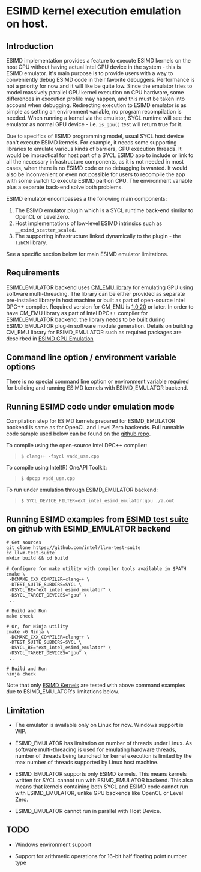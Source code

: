 # ESIMD kernel execution emulation on host.

## Introduction

ESIMD implementation provides a feature to execute ESIMD kernels on the host
CPU without having actual Intel GPU device in the system - this is ESIMD emulator.
It's main purpose is to provide users with a way to conveniently debug ESIMD code
in their favorite debuggers. Performance is not a priority for now and it will like be quite
low. Since the emulator tries to model massively parallel GPU kernel execution on CPU
hardware, some differences in execution profile may happen, and this must be taken
into account when debugging. Redirecting execution to ESIMD emulator is as simple as
setting an environment variable, no program recompilation is needed. When running a
kernel via the emulator, SYCL runtime will see the emulator as normal GPU device - i.e.
`is_gpu()` test will return true for it.

Due to specifics of ESIMD programming model, usual SYCL host device can't execute
ESIMD kernels. For example, it needs some supporting libraries to emulate various kinds
of barriers, GPU execution threads. It would be impractical for host part of a SYCL ESIMD
app to include or link to all the necessary infrastructure components, as it is not needed
in most cases, when there is no ESIMD code or no debugging is wanted. It would also be
inconvenient or even not possible for users to recompile the app with some switch to
execute ESIMD part on CPU. The environment variable plus a separate back-end solve
both problems. 

ESIMD emulator encompasses a the following main components:
1) The ESIMD emulator plugin which is a SYCL runtime back-end similar to OpenCL or
LevelZero.
2) Host implementations of low-level ESIMD intrinsics such as `__esimd_scatter_scaled`.
3) The supporting infrastructure linked dynamically to the plugin - the `libCM` library.

See a specific section below for main ESIMD emulator limitations.

## Requirements

ESIMD_EMULATOR backend uses [CM_EMU
library](https://github.com/intel/cm-cpu-emulation) for emulating GPU
using software multi-threading. The library can be either provided as
separate pre-installed library in host machine or built as part of
open-source Intel DPC++ compiler. Required version for CM_EMU is
[1.0.20](https://github.com/intel/cm-cpu-emulation/releases/tag/v2022-02-11)
or later. In order to have CM_EMU library as part of Intel DPC++
compiler for ESIMD_EMULATOR backend, the library needs to be built
during ESIMD_EMULATOR plug-in software module generation. Details on
building CM_EMU library for ESIMD_EMULATOR such as required packages
are descirbed in [ESIMD CPU Emulation](https://github.com/intel/llvm/blob/sycl/sycl/doc/GetStartedGuide.md#build-dpc-toolchain-with-support-for-esimd-cpu-emulation)

## Command line option / environment variable options

There is no special command line option or environment variable
required for building and running ESIMD kernels with ESIMD_EMULATOR
backend.

## Running ESIMD code under emulation mode

Compilation step for ESIMD kernels prepared for ESIMD_EMULATOR backend
is same as for OpenCL and Level Zero backends. Full runnable code
sample used below can be found on the [github
repo](https://github.com/intel/llvm-test-suite/blob/intel/SYCL/ESIMD/vadd_usm.cpp).

To compile using the open-source Intel DPC++ compiler:
> `$ clang++ -fsycl vadd_usm.cpp`

To compile using Intel(R) OneAPI Toolkit:
> `$ dpcpp vadd_usm.cpp`

To run under emulation through ESIMD_EMULATOR backend:
> `$ SYCL_DEVICE_FILTER=ext_intel_esimd_emulator:gpu ./a.out`

## Running ESIMD examples from [ESIMD test suite](https://github.com/intel/llvm-test-suite/tree/intel/SYCL/ESIMD) on github with ESIMD_EMULATOR backend

```
# Get sources
git clone https://github.com/intel/llvm-test-suite
cd llvm-test-suite
mkdir build && cd build

# Configure for make utility with compiler tools available in $PATH
cmake \
 -DCMAKE_CXX_COMPILER=clang++ \
 -DTEST_SUITE_SUBDIRS=SYCL \
 -DSYCL_BE="ext_intel_esimd_emulator" \
 -DSYCL_TARGET_DEVICES="gpu" \
 ..

# Build and Run
make check

# Or, for Ninja utility
cmake -G Ninja \
 -DCMAKE_CXX_COMPILER=clang++ \
 -DTEST_SUITE_SUBDIRS=SYCL \
 -DSYCL_BE="ext_intel_esimd_emulator" \
 -DSYCL_TARGET_DEVICES="gpu" \
 ..

# Build and Run
ninja check

```

Note that only [ESIMD Kernels](https://github.com/intel/llvm-test-suite/tree/intel/SYCL/ESIMD) are
tested with above command examples due to ESIMD_EMULATOR's limitations
below.

## Limitation
- The emulator is available only on Linux for now. Windows support is WIP.
- ESIMD_EMULATOR has limitation on number of threads under Linux. As
software multi-threading is used for emulating hardware threads,
number of threads being launched for kernel execution is limited by
the max number of threads supported by Linux host machine.

- ESIMD_EMULATOR supports only ESIMD kernels. This means kernels
written for SYCL cannot run with ESIMD_EMULATOR backend. This also
means that kernels containing both SYCL and ESIMD code cannot run with
ESIMD_EMULATOR, unlike GPU backends like OpenCL or Level Zero.

- ESIMD_EMULATOR cannot run in parallel with Host Device.

## TODO

- Windows environment support

- Support for arithmetic operations for 16-bit half floating point
number type
